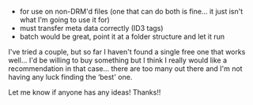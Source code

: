   * for use on non-DRM'd files (one that can do both is fine... it just isn't what I'm going to use it for)
  * must transfer meta data correctly (ID3 tags)
  * batch would be great, point it at a folder structure and let it run

I've tried a couple, but so far I haven't found a single free one that works well... I'd be willing to buy something but I think I really would like a recommendation in that case... there are too many out there and I'm not having any luck finding the &#8216;best' one.

Let me know if anyone has any ideas! Thanks!!